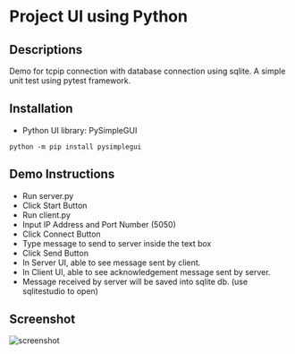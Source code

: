 # Project UI using Python

## Descriptions
Demo for tcpip connection with database connection using sqlite. 
A simple unit test using pytest framework. 

## Installation
- Python UI library: PySimpleGUI
```
python -m pip install pysimplegui
```

## Demo Instructions
- Run server.py
- Click Start Button
- Run client.py
- Input IP Address and Port Number (5050)
- Click Connect Button
- Type message to send to server inside the text box
- Click Send Button
- In Server UI, able to see message sent by client. 
- In Client UI, able to see acknowledgement message sent by server.  
- Message received by server will be saved into sqlite db. (use sqlitestudio to open)

## Screenshot
![screenshot](https://github.com/yoganeo22/TCPIP_GUI_Python/assets/94224851/e73fb723-89b0-4a46-aed4-d5c8954a5953)
